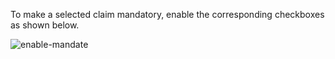 To make a selected claim mandatory, enable the corresponding checkboxes as shown below. 

![enable-mandate](../../../assets/img/fragments/claim-mandatory-saml.png)
